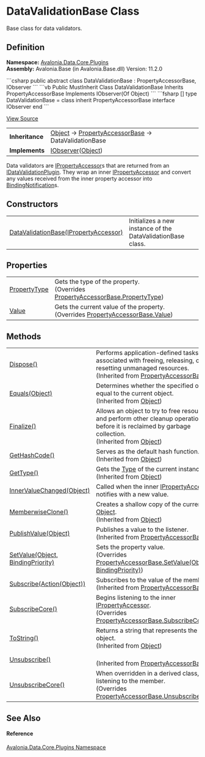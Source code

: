 # DataValidationBase Class


Base class for data validators.



## Definition
**Namespace:** <a href="N_Avalonia_Data_Core_Plugins">Avalonia.Data.Core.Plugins</a>  
**Assembly:** Avalonia.Base (in Avalonia.Base.dll) Version: 11.2.0

<Tabs groupId="api-code-preview">
<TabItem value="csharp" label="C#">
```csharp
public abstract class DataValidationBase : PropertyAccessorBase, 
	IObserver<Object>
```
</TabItem>
<TabItem value="vb" label="VB">
```vb
Public MustInherit Class DataValidationBase
	Inherits PropertyAccessorBase
	Implements IObserver(Of Object)
```
</TabItem>
<TabItem value="fsharp" label="F#">
```fsharp
[<AbstractClassAttribute>]
type DataValidationBase = 
    class
        inherit PropertyAccessorBase
        interface IObserver<Object>
    end
```
</TabItem>
</Tabs>



<a href="https://github.com/AvaloniaUI/Avalonia/tree/master/src/Avalonia.Base/Data/Core/Plugins/DataValidationBase.cs" title="View the source code">View Source</a>

<table>
<tr><td><strong>Inheritance</strong></td><td><a href="https://learn.microsoft.com/dotnet/api/system.object" target="_blank" rel="noopener noreferrer">Object</a>  →  <a href="T_Avalonia_Data_Core_Plugins_PropertyAccessorBase">PropertyAccessorBase</a>  →  DataValidationBase</td></tr>
<tr><td><strong>Implements</strong></td><td><a href="https://learn.microsoft.com/dotnet/api/system.iobserver-1" target="_blank" rel="noopener noreferrer">IObserver</a>(<a href="https://learn.microsoft.com/dotnet/api/system.object" target="_blank" rel="noopener noreferrer">Object</a>)</td></tr>
</table>

Data validators are <a href="T_Avalonia_Data_Core_Plugins_IPropertyAccessor">IPropertyAccessor</a>s that are returned from an <a href="T_Avalonia_Data_Core_Plugins_IDataValidationPlugin">IDataValidationPlugin</a>. They wrap an inner <a href="T_Avalonia_Data_Core_Plugins_IPropertyAccessor">IPropertyAccessor</a> and convert any values received from the inner property accessor into <a href="T_Avalonia_Data_BindingNotification">BindingNotification</a>s.

## Constructors
<table>
<tr>
<td><a href="M_Avalonia_Data_Core_Plugins_DataValidationBase__ctor">DataValidationBase(IPropertyAccessor)</a></td>
<td>Initializes a new instance of the DataValidationBase class.</td>
</tr>
</table>

## Properties
<table>
<tr>
<td><a href="P_Avalonia_Data_Core_Plugins_DataValidationBase_PropertyType">PropertyType</a></td>
<td>Gets the type of the property.<br />(Overrides <a href="P_Avalonia_Data_Core_Plugins_PropertyAccessorBase_PropertyType">PropertyAccessorBase.PropertyType</a>)</td>
</tr>
<tr>
<td><a href="P_Avalonia_Data_Core_Plugins_DataValidationBase_Value">Value</a></td>
<td>Gets the current value of the property.<br />(Overrides <a href="P_Avalonia_Data_Core_Plugins_PropertyAccessorBase_Value">PropertyAccessorBase.Value</a>)</td>
</tr>
</table>

## Methods
<table>
<tr>
<td><a href="M_Avalonia_Data_Core_Plugins_PropertyAccessorBase_Dispose">Dispose()</a></td>
<td>Performs application-defined tasks associated with freeing, releasing, or resetting unmanaged resources.<br />(Inherited from <a href="T_Avalonia_Data_Core_Plugins_PropertyAccessorBase">PropertyAccessorBase</a>)</td>
</tr>
<tr>
<td><a href="https://learn.microsoft.com/dotnet/api/system.object.equals#system-object-equals(system-object)" target="_blank" rel="noopener noreferrer">Equals(Object)</a></td>
<td>Determines whether the specified object is equal to the current object.<br />(Inherited from <a href="https://learn.microsoft.com/dotnet/api/system.object" target="_blank" rel="noopener noreferrer">Object</a>)</td>
</tr>
<tr>
<td><a href="https://learn.microsoft.com/dotnet/api/system.object.finalize" target="_blank" rel="noopener noreferrer">Finalize()</a></td>
<td>Allows an object to try to free resources and perform other cleanup operations before it is reclaimed by garbage collection.<br />(Inherited from <a href="https://learn.microsoft.com/dotnet/api/system.object" target="_blank" rel="noopener noreferrer">Object</a>)</td>
</tr>
<tr>
<td><a href="https://learn.microsoft.com/dotnet/api/system.object.gethashcode" target="_blank" rel="noopener noreferrer">GetHashCode()</a></td>
<td>Serves as the default hash function.<br />(Inherited from <a href="https://learn.microsoft.com/dotnet/api/system.object" target="_blank" rel="noopener noreferrer">Object</a>)</td>
</tr>
<tr>
<td><a href="https://learn.microsoft.com/dotnet/api/system.object.gettype" target="_blank" rel="noopener noreferrer">GetType()</a></td>
<td>Gets the <a href="https://learn.microsoft.com/dotnet/api/system.type" target="_blank" rel="noopener noreferrer">Type</a> of the current instance.<br />(Inherited from <a href="https://learn.microsoft.com/dotnet/api/system.object" target="_blank" rel="noopener noreferrer">Object</a>)</td>
</tr>
<tr>
<td><a href="M_Avalonia_Data_Core_Plugins_DataValidationBase_InnerValueChanged">InnerValueChanged(Object)</a></td>
<td>Called when the inner <a href="T_Avalonia_Data_Core_Plugins_IPropertyAccessor">IPropertyAccessor</a> notifies with a new value.</td>
</tr>
<tr>
<td><a href="https://learn.microsoft.com/dotnet/api/system.object.memberwiseclone" target="_blank" rel="noopener noreferrer">MemberwiseClone()</a></td>
<td>Creates a shallow copy of the current <a href="https://learn.microsoft.com/dotnet/api/system.object" target="_blank" rel="noopener noreferrer">Object</a>.<br />(Inherited from <a href="https://learn.microsoft.com/dotnet/api/system.object" target="_blank" rel="noopener noreferrer">Object</a>)</td>
</tr>
<tr>
<td><a href="M_Avalonia_Data_Core_Plugins_PropertyAccessorBase_PublishValue">PublishValue(Object)</a></td>
<td>Publishes a value to the listener.<br />(Inherited from <a href="T_Avalonia_Data_Core_Plugins_PropertyAccessorBase">PropertyAccessorBase</a>)</td>
</tr>
<tr>
<td><a href="M_Avalonia_Data_Core_Plugins_DataValidationBase_SetValue">SetValue(Object, BindingPriority)</a></td>
<td>Sets the property value.<br />(Overrides <a href="M_Avalonia_Data_Core_Plugins_PropertyAccessorBase_SetValue">PropertyAccessorBase.SetValue(Object, BindingPriority)</a>)</td>
</tr>
<tr>
<td><a href="M_Avalonia_Data_Core_Plugins_PropertyAccessorBase_Subscribe">Subscribe(Action(Object))</a></td>
<td>Subscribes to the value of the member.<br />(Inherited from <a href="T_Avalonia_Data_Core_Plugins_PropertyAccessorBase">PropertyAccessorBase</a>)</td>
</tr>
<tr>
<td><a href="M_Avalonia_Data_Core_Plugins_DataValidationBase_SubscribeCore">SubscribeCore()</a></td>
<td>Begins listening to the inner <a href="T_Avalonia_Data_Core_Plugins_IPropertyAccessor">IPropertyAccessor</a>.<br />(Overrides <a href="M_Avalonia_Data_Core_Plugins_PropertyAccessorBase_SubscribeCore">PropertyAccessorBase.SubscribeCore()</a>)</td>
</tr>
<tr>
<td><a href="https://learn.microsoft.com/dotnet/api/system.object.tostring" target="_blank" rel="noopener noreferrer">ToString()</a></td>
<td>Returns a string that represents the current object.<br />(Inherited from <a href="https://learn.microsoft.com/dotnet/api/system.object" target="_blank" rel="noopener noreferrer">Object</a>)</td>
</tr>
<tr>
<td><a href="M_Avalonia_Data_Core_Plugins_PropertyAccessorBase_Unsubscribe">Unsubscribe()</a></td>
<td><br />(Inherited from <a href="T_Avalonia_Data_Core_Plugins_PropertyAccessorBase">PropertyAccessorBase</a>)</td>
</tr>
<tr>
<td><a href="M_Avalonia_Data_Core_Plugins_DataValidationBase_UnsubscribeCore">UnsubscribeCore()</a></td>
<td>When overridden in a derived class, stops listening to the member.<br />(Overrides <a href="M_Avalonia_Data_Core_Plugins_PropertyAccessorBase_UnsubscribeCore">PropertyAccessorBase.UnsubscribeCore()</a>)</td>
</tr>
</table>

## See Also


#### Reference
<a href="N_Avalonia_Data_Core_Plugins">Avalonia.Data.Core.Plugins Namespace</a>  
